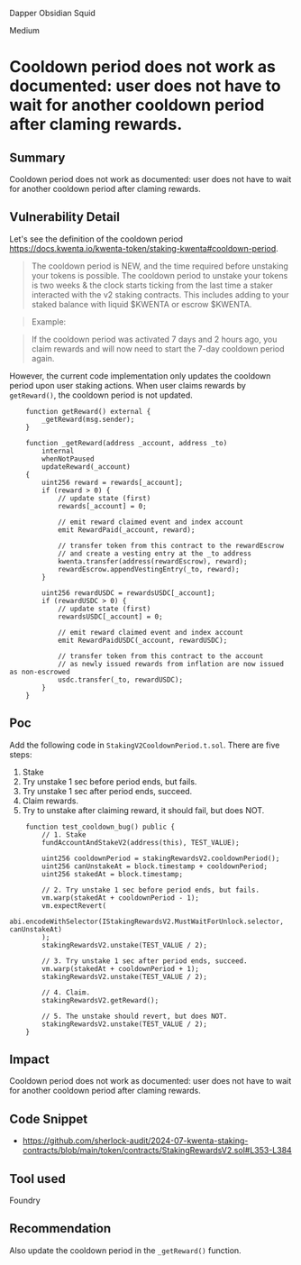 Dapper Obsidian Squid

Medium

# Cooldown period does not work as documented: user does not have to wait for another cooldown period after claming rewards.


## Summary

Cooldown period does not work as documented: user does not have to wait for another cooldown period after claming rewards.

## Vulnerability Detail

Let's see the definition of the cooldown period https://docs.kwenta.io/kwenta-token/staking-kwenta#cooldown-period.

> The cooldown period is NEW, and the time required before unstaking your tokens is possible. The cooldown period to unstake your tokens is two weeks & the clock starts ticking from the last time a staker interacted with the v2 staking contracts. This includes adding to your staked balance with liquid $KWENTA or escrow $KWENTA. 

> Example:

> If the cooldown period was activated 7 days and 2 hours ago, you claim rewards and will now need to start the 7-day cooldown period again. 

However, the current code implementation only updates the cooldown period upon user staking actions. When user claims rewards by `getReward()`, the cooldown period is not updated.

```solidity
    function getReward() external {
        _getReward(msg.sender);
    }

    function _getReward(address _account, address _to)
        internal
        whenNotPaused
        updateReward(_account)
    {
        uint256 reward = rewards[_account];
        if (reward > 0) {
            // update state (first)
            rewards[_account] = 0;

            // emit reward claimed event and index account
            emit RewardPaid(_account, reward);

            // transfer token from this contract to the rewardEscrow
            // and create a vesting entry at the _to address
            kwenta.transfer(address(rewardEscrow), reward);
            rewardEscrow.appendVestingEntry(_to, reward);
        }

        uint256 rewardUSDC = rewardsUSDC[_account];
        if (rewardUSDC > 0) {
            // update state (first)
            rewardsUSDC[_account] = 0;

            // emit reward claimed event and index account
            emit RewardPaidUSDC(_account, rewardUSDC);

            // transfer token from this contract to the account
            // as newly issued rewards from inflation are now issued as non-escrowed
            usdc.transfer(_to, rewardUSDC);
        }
    }
```

## Poc

Add the following code in `StakingV2CooldownPeriod.t.sol`. There are five steps:

1. Stake
2. Try unstake 1 sec before period ends, but fails.
3. Try unstake 1 sec after period ends, succeed.
4. Claim rewards.
5. Try to unstake after claiming reward, it should fail, but does NOT.

```solidity
    function test_cooldown_bug() public {
        // 1. Stake
        fundAccountAndStakeV2(address(this), TEST_VALUE);

        uint256 cooldownPeriod = stakingRewardsV2.cooldownPeriod();
        uint256 canUnstakeAt = block.timestamp + cooldownPeriod;
        uint256 stakedAt = block.timestamp;

        // 2. Try unstake 1 sec before period ends, but fails.
        vm.warp(stakedAt + cooldownPeriod - 1);
        vm.expectRevert(
            abi.encodeWithSelector(IStakingRewardsV2.MustWaitForUnlock.selector, canUnstakeAt)
        );
        stakingRewardsV2.unstake(TEST_VALUE / 2);

        // 3. Try unstake 1 sec after period ends, succeed.
        vm.warp(stakedAt + cooldownPeriod + 1);
        stakingRewardsV2.unstake(TEST_VALUE / 2);

        // 4. Claim.
        stakingRewardsV2.getReward();

        // 5. The unstake should revert, but does NOT.
        stakingRewardsV2.unstake(TEST_VALUE / 2);
    }
```

## Impact

Cooldown period does not work as documented: user does not have to wait for another cooldown period after claming rewards.

## Code Snippet

- https://github.com/sherlock-audit/2024-07-kwenta-staking-contracts/blob/main/token/contracts/StakingRewardsV2.sol#L353-L384

## Tool used

Foundry

## Recommendation

Also update the cooldown period in the `_getReward()` function.